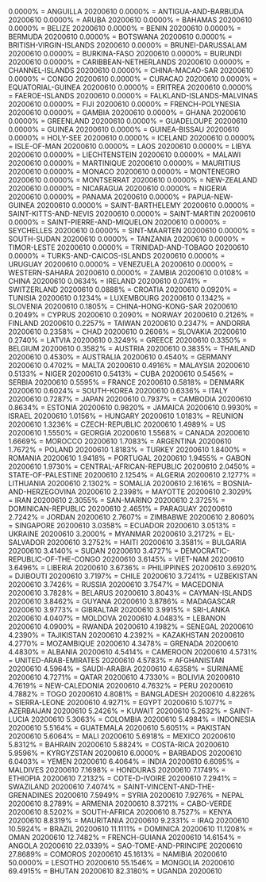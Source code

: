 0.0000% = ANGUILLA 20200610 
0.0000% = ANTIGUA-AND-BARBUDA 20200610 
0.0000% = ARUBA 20200610 
0.0000% = BAHAMAS 20200610 
0.0000% = BELIZE 20200610 
0.0000% = BENIN 20200610 
0.0000% = BERMUDA 20200610 
0.0000% = BOTSWANA 20200610 
0.0000% = BRITISH-VIRGIN-ISLANDS 20200610 
0.0000% = BRUNEI-DARUSSALAM 20200610 
0.0000% = BURKINA-FASO 20200610 
0.0000% = BURUNDI 20200610 
0.0000% = CARIBBEAN-NETHERLANDS 20200610 
0.0000% = CHANNEL-ISLANDS 20200610 
0.0000% = CHINA-MACAO-SAR 20200610 
0.0000% = CONGO 20200610 
0.0000% = CURACAO 20200610 
0.0000% = EQUATORIAL-GUINEA 20200610 
0.0000% = ERITREA 20200610 
0.0000% = FAEROE-ISLANDS 20200610 
0.0000% = FALKLAND-ISLANDS-MALVINAS 20200610 
0.0000% = FIJI 20200610 
0.0000% = FRENCH-POLYNESIA 20200610 
0.0000% = GAMBIA 20200610 
0.0000% = GHANA 20200610 
0.0000% = GREENLAND 20200610 
0.0000% = GUADELOUPE 20200610 
0.0000% = GUINEA 20200610 
0.0000% = GUINEA-BISSAU 20200610 
0.0000% = HOLY-SEE 20200610 
0.0000% = ICELAND 20200610 
0.0000% = ISLE-OF-MAN 20200610 
0.0000% = LAOS 20200610 
0.0000% = LIBYA 20200610 
0.0000% = LIECHTENSTEIN 20200610 
0.0000% = MALAWI 20200610 
0.0000% = MARTINIQUE 20200610 
0.0000% = MAURITIUS 20200610 
0.0000% = MONACO 20200610 
0.0000% = MONTENEGRO 20200610 
0.0000% = MONTSERRAT 20200610 
0.0000% = NEW-ZEALAND 20200610 
0.0000% = NICARAGUA 20200610 
0.0000% = NIGERIA 20200610 
0.0000% = PANAMA 20200610 
0.0000% = PAPUA-NEW-GUINEA 20200610 
0.0000% = SAINT-BARTHELEMY 20200610 
0.0000% = SAINT-KITTS-AND-NEVIS 20200610 
0.0000% = SAINT-MARTIN 20200610 
0.0000% = SAINT-PIERRE-AND-MIQUELON 20200610 
0.0000% = SEYCHELLES 20200610 
0.0000% = SINT-MAARTEN 20200610 
0.0000% = SOUTH-SUDAN 20200610 
0.0000% = TANZANIA 20200610 
0.0000% = TIMOR-LESTE 20200610 
0.0000% = TRINIDAD-AND-TOBAGO 20200610 
0.0000% = TURKS-AND-CAICOS-ISLANDS 20200610 
0.0000% = URUGUAY 20200610 
0.0000% = VENEZUELA 20200610 
0.0000% = WESTERN-SAHARA 20200610 
0.0000% = ZAMBIA 20200610 
0.0108% = CHINA 20200610 
0.0634% = IRELAND 20200610 
0.0741% = SWITZERLAND 20200610 
0.0888% = CROATIA 20200610 
0.0920% = TUNISIA 20200610 
0.1234% = LUXEMBOURG 20200610 
0.1342% = SLOVENIA 20200610 
0.1805% = CHINA-HONG-KONG-SAR 20200610 
0.2049% = CYPRUS 20200610 
0.2090% = NORWAY 20200610 
0.2126% = FINLAND 20200610 
0.2257% = TAIWAN 20200610 
0.2347% = ANDORRA 20200610 
0.2358% = CHAD 20200610 
0.2606% = SLOVAKIA 20200610 
0.2740% = LATVIA 20200610 
0.3249% = GREECE 20200610 
0.3350% = BELGIUM 20200610 
0.3582% = AUSTRIA 20200610 
0.3835% = THAILAND 20200610 
0.4530% = AUSTRALIA 20200610 
0.4540% = GERMANY 20200610 
0.4702% = MALTA 20200610 
0.4916% = MALAYSIA 20200610 
0.5133% = NIGER 20200610 
0.5413% = CUBA 20200610 
0.5456% = SERBIA 20200610 
0.5595% = FRANCE 20200610 
0.5818% = DENMARK 20200610 
0.6024% = SOUTH-KOREA 20200610 
0.6336% = ITALY 20200610 
0.7287% = JAPAN 20200610 
0.7937% = CAMBODIA 20200610 
0.8634% = ESTONIA 20200610 
0.9820% = JAMAICA 20200610 
0.9930% = ISRAEL 20200610 
1.0156% = HUNGARY 20200610 
1.0183% = REUNION 20200610 
1.3236% = CZECH-REPUBLIC 20200610 
1.4989% = US 20200610 
1.5550% = GEORGIA 20200610 
1.5568% = CANADA 20200610 
1.6669% = MOROCCO 20200610 
1.7083% = ARGENTINA 20200610 
1.7672% = POLAND 20200610 
1.8183% = TURKEY 20200610 
1.8400% = ROMANIA 20200610 
1.9418% = PORTUGAL 20200610 
1.9455% = GABON 20200610 
1.9730% = CENTRAL-AFRICAN-REPUBLIC 20200610 
2.0450% = STATE-OF-PALESTINE 20200610 
2.1254% = ALGERIA 20200610 
2.1277% = LITHUANIA 20200610 
2.1302% = SOMALIA 20200610 
2.1616% = BOSNIA-AND-HERZEGOVINA 20200610 
2.2398% = MAYOTTE 20200610 
2.3029% = IRAN 20200610 
2.3055% = SAN-MARINO 20200610 
2.3725% = DOMINICAN-REPUBLIC 20200610 
2.4651% = PARAGUAY 20200610 
2.7242% = JORDAN 20200610 
2.7607% = ZIMBABWE 20200610 
2.8060% = SINGAPORE 20200610 
3.0358% = ECUADOR 20200610 
3.0513% = UKRAINE 20200610 
3.2000% = MYANMAR 20200610 
3.2172% = EL-SALVADOR 20200610 
3.2752% = HAITI 20200610 
3.3581% = BULGARIA 20200610 
3.4140% = SUDAN 20200610 
3.4727% = DEMOCRATIC-REPUBLIC-OF-THE-CONGO 20200610 
3.6145% = VIET-NAM 20200610 
3.6496% = LIBERIA 20200610 
3.6736% = PHILIPPINES 20200610 
3.6920% = DJIBOUTI 20200610 
3.7197% = CHILE 20200610 
3.7241% = UZBEKISTAN 20200610 
3.7426% = RUSSIA 20200610 
3.7547% = MACEDONIA 20200610 
3.7828% = BELARUS 20200610 
3.8043% = CAYMAN-ISLANDS 20200610 
3.8462% = GUYANA 20200610 
3.8786% = MADAGASCAR 20200610 
3.9773% = GIBRALTAR 20200610 
3.9915% = SRI-LANKA 20200610 
4.0407% = MOLDOVA 20200610 
4.0483% = LEBANON 20200610 
4.0900% = RWANDA 20200610 
4.1982% = SENEGAL 20200610 
4.2390% = TAJIKISTAN 20200610 
4.2392% = KAZAKHSTAN 20200610 
4.2770% = MOZAMBIQUE 20200610 
4.3478% = GRENADA 20200610 
4.4830% = ALBANIA 20200610 
4.5414% = CAMEROON 20200610 
4.5731% = UNITED-ARAB-EMIRATES 20200610 
4.5783% = AFGHANISTAN 20200610 
4.5964% = SAUDI-ARABIA 20200610 
4.6358% = SURINAME 20200610 
4.7271% = QATAR 20200610 
4.7330% = BOLIVIA 20200610 
4.7619% = NEW-CALEDONIA 20200610 
4.7632% = PERU 20200610 
4.7882% = TOGO 20200610 
4.8081% = BANGLADESH 20200610 
4.8226% = SIERRA-LEONE 20200610 
4.9271% = EGYPT 20200610 
5.1077% = AZERBAIJAN 20200610 
5.2426% = KUWAIT 20200610 
5.2632% = SAINT-LUCIA 20200610 
5.3063% = COLOMBIA 20200610 
5.4984% = INDONESIA 20200610 
5.5164% = GUATEMALA 20200610 
5.6051% = PAKISTAN 20200610 
5.6064% = MALI 20200610 
5.6918% = MEXICO 20200610 
5.8312% = BAHRAIN 20200610 
5.8824% = COSTA-RICA 20200610 
5.9596% = KYRGYZSTAN 20200610 
6.0000% = BARBADOS 20200610 
6.0403% = YEMEN 20200610 
6.4064% = INDIA 20200610 
6.6095% = MALDIVES 20200610 
7.1698% = HONDURAS 20200610 
7.1749% = ETHIOPIA 20200610 
7.2132% = COTE-D-IVOIRE 20200610 
7.2941% = SWAZILAND 20200610 
7.4074% = SAINT-VINCENT-AND-THE-GRENADINES 20200610 
7.5949% = SYRIA 20200610 
7.9276% = NEPAL 20200610 
8.2789% = ARMENIA 20200610 
8.3721% = CABO-VERDE 20200610 
8.5202% = SOUTH-AFRICA 20200610 
8.7527% = KENYA 20200610 
8.8319% = MAURITANIA 20200610 
9.2331% = IRAQ 20200610 
10.5924% = BRAZIL 20200610 
11.1111% = DOMINICA 20200610 
11.1208% = OMAN 20200610 
12.7482% = FRENCH-GUIANA 20200610 
14.6154% = ANGOLA 20200610 
22.0339% = SAO-TOME-AND-PRINCIPE 20200610 
27.8689% = COMOROS 20200610 
45.1613% = NAMIBIA 20200610 
50.0000% = LESOTHO 20200610 
55.1546% = MONGOLIA 20200610 
69.4915% = BHUTAN 20200610 
82.3180% = UGANDA 20200610 
